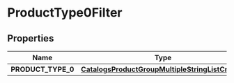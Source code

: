 
# ProductType0Filter

## Properties
Name | Type | Description | Notes
------------ | ------------- | ------------- | -------------
**PRODUCT_TYPE_0** | [**CatalogsProductGroupMultipleStringListCriteria**](.md) |  | 



